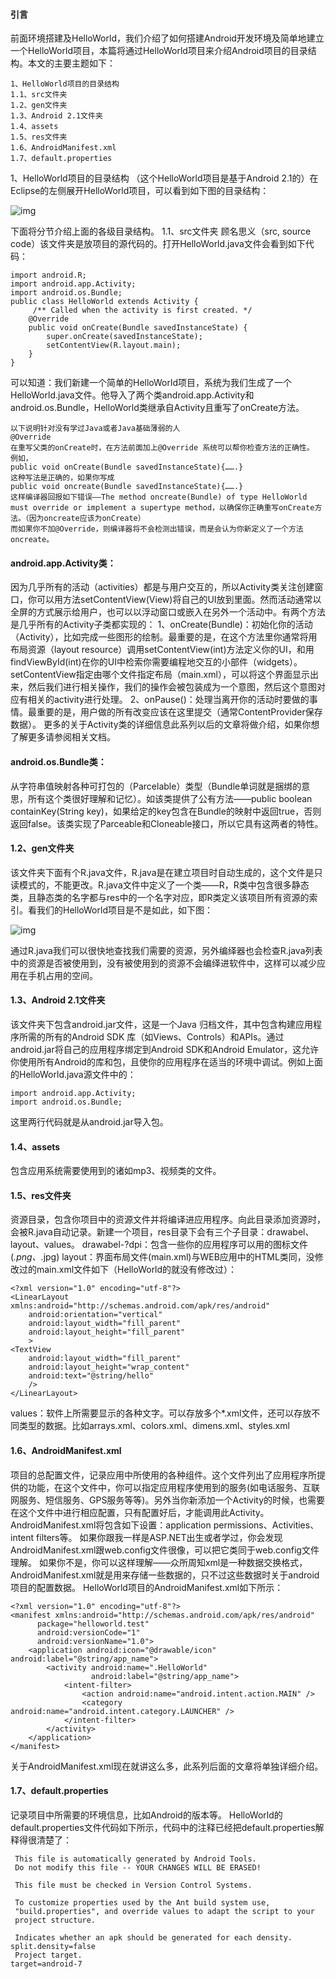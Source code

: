 #### 引言
前面环境搭建及HelloWorld，我们介绍了如何搭建Android开发环境及简单地建立一个HelloWorld项目，本篇将通过HelloWorld项目来介绍Android项目的目录结构。本文的主要主题如下：
```  
1、HelloWorld项目的目录结构
1.1、src文件夹
1.2、gen文件夹
1.3、Android 2.1文件夹
1.4、assets 
1.5、res文件夹
1.6、AndroidManifest.xml
1.7、default.properties
```
1、HelloWorld项目的目录结构
（这个HelloWorld项目是基于Android 2.1的）在Eclipse的左侧展开HelloWorld项目，可以看到如下图的目录结构：

![img](http://emanual.github.io/md-android/img/basic_env/02_helloworld.jpg)  

下面将分节介绍上面的各级目录结构。
1.1、src文件夹
顾名思义（src, source code）该文件夹是放项目的源代码的。打开HelloWorld.java文件会看到如下代码：
```  
import android.R;
import android.app.Activity;
import android.os.Bundle;
public class HelloWorld extends Activity {
	 /** Called when the activity is first created. */
	@Override
	public void onCreate(Bundle savedInstanceState) {
		super.onCreate(savedInstanceState);
		setContentView(R.layout.main);
	}
}
```
可以知道：我们新建一个简单的HelloWorld项目，系统为我们生成了一个HelloWorld.java文件。他导入了两个类android.app.Activity和android.os.Bundle，HelloWorld类继承自Activity且重写了onCreate方法。
```  
以下说明针对没有学过Java或者Java基础薄弱的人
@Override
在重写父类的onCreate时，在方法前面加上@Override 系统可以帮你检查方法的正确性。
例如，
public void onCreate(Bundle savedInstanceState){…….}
这种写法是正确的，如果你写成
public void oncreate(Bundle savedInstanceState){…….}
这样编译器回报如下错误——The method oncreate(Bundle) of type HelloWorld must override or implement a supertype method，以确保你正确重写onCreate方法。（因为oncreate应该为onCreate）
而如果你不加@Override，则编译器将不会检测出错误，而是会认为你新定义了一个方法oncreate。
```
#### android.app.Activity类：
因为几乎所有的活动（activities）都是与用户交互的，所以Activity类关注创建窗口，你可以用方法setContentView(View)将自己的UI放到里面。然而活动通常以全屏的方式展示给用户，也可以以浮动窗口或嵌入在另外一个活动中。有两个方法是几乎所有的Activity子类都实现的：
1、onCreate(Bundle)：初始化你的活动（Activity），比如完成一些图形的绘制。最重要的是，在这个方法里你通常将用布局资源（layout resource）调用setContentView(int)方法定义你的UI，和用findViewById(int)在你的UI中检索你需要编程地交互的小部件（widgets）。setContentView指定由哪个文件指定布局（main.xml），可以将这个界面显示出来，然后我们进行相关操作，我们的操作会被包装成为一个意图，然后这个意图对应有相关的activity进行处理。
2、onPause()：处理当离开你的活动时要做的事情。最重要的是，用户做的所有改变应该在这里提交（通常ContentProvider保存数据）。
更多的关于Activity类的详细信息此系列以后的文章将做介绍，如果你想了解更多请参阅相关文档。
#### android.os.Bundle类：
从字符串值映射各种可打包的（Parcelable）类型（Bundle单词就是捆绑的意思，所有这个类很好理解和记忆）。如该类提供了公有方法——public boolean containKey(String key)，如果给定的key包含在Bundle的映射中返回true，否则返回false。该类实现了Parceable和Cloneable接口，所以它具有这两者的特性。
#### 1.2、gen文件夹
该文件夹下面有个R.java文件，R.java是在建立项目时自动生成的，这个文件是只读模式的，不能更改。R.java文件中定义了一个类——R，R类中包含很多静态类，且静态类的名字都与res中的一个名字对应，即R类定义该项目所有资源的索引。看我们的HelloWorld项目是不是如此，如下图：

![img](http://emanual.github.io/md-android/img/basic_env/02_helloworld2.jpg)  
 
通过R.java我们可以很快地查找我们需要的资源，另外编绎器也会检查R.java列表中的资源是否被使用到，没有被使用到的资源不会编绎进软件中，这样可以减少应用在手机占用的空间。
#### 1.3、Android 2.1文件夹
该文件夹下包含android.jar文件，这是一个Java 归档文件，其中包含构建应用程序所需的所有的Android SDK 库（如Views、Controls）和APIs。通过android.jar将自己的应用程序绑定到Android SDK和Android Emulator，这允许你使用所有Android的库和包，且使你的应用程序在适当的环境中调试。例如上面的HelloWorld.java源文件中的：
```  
import android.app.Activity;
import android.os.Bundle;
```
这里两行代码就是从android.jar导入包。
#### 1.4、assets
包含应用系统需要使用到的诸如mp3、视频类的文件。
#### 1.5、res文件夹
资源目录，包含你项目中的资源文件并将编译进应用程序。向此目录添加资源时，会被R.java自动记录。新建一个项目，res目录下会有三个子目录：drawabel、layout、values。
drawabel-?dpi：包含一些你的应用程序可以用的图标文件(*.png、*.jpg)
layout：界面布局文件(main.xml)与WEB应用中的HTML类同，没修改过的main.xml文件如下（HelloWorld的就没有修改过）：
```  
<?xml version="1.0" encoding="utf-8"?>
<LinearLayout xmlns:android="http://schemas.android.com/apk/res/android"
    android:orientation="vertical"
    android:layout_width="fill_parent"
    android:layout_height="fill_parent"
    >
<TextView  
    android:layout_width="fill_parent"
    android:layout_height="wrap_content"
    android:text="@string/hello"
    />
</LinearLayout>
```
values：软件上所需要显示的各种文字。可以存放多个*.xml文件，还可以存放不同类型的数据。比如arrays.xml、colors.xml、dimens.xml、styles.xml
#### 1.6、AndroidManifest.xml
项目的总配置文件，记录应用中所使用的各种组件。这个文件列出了应用程序所提供的功能，在这个文件中，你可以指定应用程序使用到的服务(如电话服务、互联网服务、短信服务、GPS服务等等)。另外当你新添加一个Activity的时候，也需要在这个文件中进行相应配置，只有配置好后，才能调用此Activity。AndroidManifest.xml将包含如下设置：application permissions、Activities、intent filters等。
如果你跟我一样是ASP.NET出生或者学过，你会发现AndroidManifest.xml跟web.config文件很像，可以把它类同于web.config文件理解。
如果你不是，你可以这样理解——众所周知xml是一种数据交换格式，AndroidManifest.xml就是用来存储一些数据的，只不过这些数据时关于android项目的配置数据。
HelloWorld项目的AndroidManifest.xml如下所示：
```  
<?xml version="1.0" encoding="utf-8"?>
<manifest xmlns:android="http://schemas.android.com/apk/res/android"
      package="helloworld.test"
      android:versionCode="1"
      android:versionName="1.0">
    <application android:icon="@drawable/icon" android:label="@string/app_name">
        <activity android:name=".HelloWorld"
                  android:label="@string/app_name">
            <intent-filter>
                <action android:name="android.intent.action.MAIN" />
                <category android:name="android.intent.category.LAUNCHER" />
            </intent-filter>
        </activity>
    </application>
</manifest> 
```
关于AndroidManifest.xml现在就讲这么多，此系列后面的文章将单独详细介绍。
#### 1.7、default.properties
记录项目中所需要的环境信息，比如Android的版本等。 HelloWorld的default.properties文件代码如下所示，代码中的注释已经把default.properties解释得很清楚了：
```  
 This file is automatically generated by Android Tools.
 Do not modify this file -- YOUR CHANGES WILL BE ERASED!
 
 This file must be checked in Version Control Systems.
 
 To customize properties used by the Ant build system use,
 "build.properties", and override values to adapt the script to your
 project structure.

 Indicates whether an apk should be generated for each density.
split.density=false
 Project target.
target=android-7
```